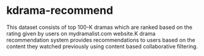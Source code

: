 # kdrama-recommend
This dataset consists of top 100-K dramas which are ranked based on the rating given by users on mydramalist.com website.K drama recommendation system provides recommendations to users based on the content they watched previously using content based collaborative filtering.
